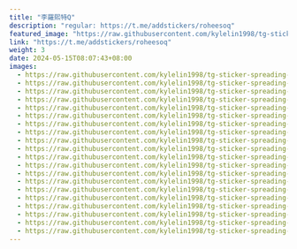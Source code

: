 ```yaml
---
title: "李羅熙特Q"
description: "regular: https://t.me/addstickers/roheesoq"
featured_image: "https://raw.githubusercontent.com/kylelin1998/tg-sticker-spreading-worldwide-images/main/img/5d567c50-9340-40d1-9ba1-b811f688407b.jpg"
link: "https://t.me/addstickers/roheesoq"
weight: 3
date: 2024-05-15T08:07:43+08:00
images:
  - https://raw.githubusercontent.com/kylelin1998/tg-sticker-spreading-worldwide-images/main/img/5d567c50-9340-40d1-9ba1-b811f688407b.jpg
  - https://raw.githubusercontent.com/kylelin1998/tg-sticker-spreading-worldwide-images/main/img/e3820a69-e14c-4096-86b5-f2051a86f876.jpg
  - https://raw.githubusercontent.com/kylelin1998/tg-sticker-spreading-worldwide-images/main/img/85fed8a6-e22b-4f4e-acfe-38626d784cbd.jpg
  - https://raw.githubusercontent.com/kylelin1998/tg-sticker-spreading-worldwide-images/main/img/4a9e0a35-b6be-49b3-af8c-c8ef3be9fa68.jpg
  - https://raw.githubusercontent.com/kylelin1998/tg-sticker-spreading-worldwide-images/main/img/f5de7480-b318-4d5a-b74a-e10297e52975.jpg
  - https://raw.githubusercontent.com/kylelin1998/tg-sticker-spreading-worldwide-images/main/img/8044474d-dd12-4e9e-bd84-d98a96cb855b.jpg
  - https://raw.githubusercontent.com/kylelin1998/tg-sticker-spreading-worldwide-images/main/img/3fc1ae53-8d44-47ad-858d-45a6b2ef7d3f.jpg
  - https://raw.githubusercontent.com/kylelin1998/tg-sticker-spreading-worldwide-images/main/img/1732ab29-9a49-4463-9997-37a01b14c694.jpg
  - https://raw.githubusercontent.com/kylelin1998/tg-sticker-spreading-worldwide-images/main/img/2ca55bf4-3549-4306-aee6-49d24137a773.jpg
  - https://raw.githubusercontent.com/kylelin1998/tg-sticker-spreading-worldwide-images/main/img/b60a839b-ed95-42f3-a628-58dec700f4a5.jpg
  - https://raw.githubusercontent.com/kylelin1998/tg-sticker-spreading-worldwide-images/main/img/5a697769-8fd2-41af-bd01-a65bc0946e06.jpg
  - https://raw.githubusercontent.com/kylelin1998/tg-sticker-spreading-worldwide-images/main/img/c3dda13e-90d6-4f90-a007-08102907c046.jpg
  - https://raw.githubusercontent.com/kylelin1998/tg-sticker-spreading-worldwide-images/main/img/4b69974d-5fdd-4cb5-af3c-a59d708ba624.jpg
  - https://raw.githubusercontent.com/kylelin1998/tg-sticker-spreading-worldwide-images/main/img/985dbbe9-bf13-4c69-ba5c-1c2c4ad6d571.jpg
  - https://raw.githubusercontent.com/kylelin1998/tg-sticker-spreading-worldwide-images/main/img/91cc67ae-bfb5-4dff-a9af-e6ee7dee8371.jpg
  - https://raw.githubusercontent.com/kylelin1998/tg-sticker-spreading-worldwide-images/main/img/6cb435e9-2956-4599-9f97-c0272cdfd37e.jpg
  - https://raw.githubusercontent.com/kylelin1998/tg-sticker-spreading-worldwide-images/main/img/f08083f0-28bf-4ebc-9c69-57bcac44bf8c.jpg
  - https://raw.githubusercontent.com/kylelin1998/tg-sticker-spreading-worldwide-images/main/img/dde3aae2-43af-4dd9-8bd0-aef1ab418575.jpg
  - https://raw.githubusercontent.com/kylelin1998/tg-sticker-spreading-worldwide-images/main/img/180ae614-59ef-42c9-9738-5e797b4faf9f.jpg
  - https://raw.githubusercontent.com/kylelin1998/tg-sticker-spreading-worldwide-images/main/img/6d9fa17b-541d-41f3-8b6c-aca0a48afe30.jpg
---
```

